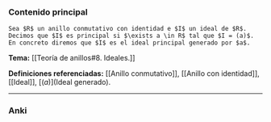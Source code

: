 ### Contenido principal

```ad-Formal
Sea $R$ un anillo conmutativo con identidad e $I$ un ideal de $R$. Decimos que $I$ es principal si $\exists a \in R$ tal que $I = (a)$. En concreto diremos que $I$ es el ideal principal generado por $a$.
```

**Tema:** [[Teoría de anillos#8. Ideales.]]

**Definiciones referenciadas:** [[Anillo conmutativo]], [[Anillo con identidad]], [[Ideal]], [$(a)$](Ideal generado).

---
### Anki

